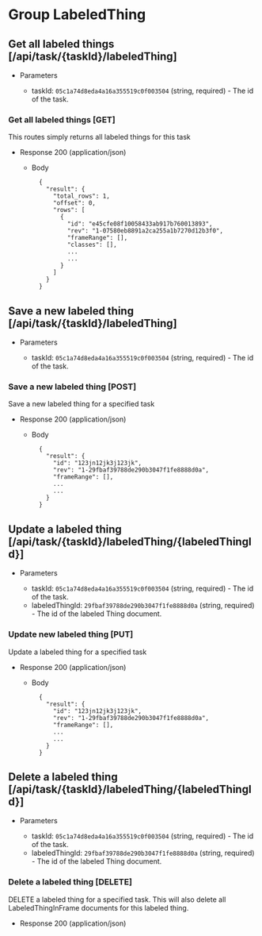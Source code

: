 # Group LabeledThing

## Get all labeled things [/api/task/{taskId}/labeledThing]

+ Parameters

    + taskId: `05c1a74d8eda4a16a355519c0f003504` (string, required) - The id of the task.

### Get all labeled things [GET]

This routes simply returns all labeled things for this task

+ Response 200 (application/json)

    + Body

            {
              "result": {
                "total_rows": 1,
                "offset": 0,
                "rows": [
                  {
                    "id": "e45cfe08f10058433ab917b760013893",
                    "rev": "1-07580eb8891a2ca255a1b7270d12b3f0",
                    "frameRange": [],
                    "classes": [],
                    ...
                    ...
                  }
                ]
              }
            }

## Save a new labeled thing [/api/task/{taskId}/labeledThing]

+ Parameters

    + taskId: `05c1a74d8eda4a16a355519c0f003504` (string, required) - The id of the task.

### Save a new labeled thing [POST]

Save a new labeled thing for a specified task

+ Response 200 (application/json)

    + Body

            {
              "result": {
                "id": "123jn12jk3j123jk",
                "rev": "1-29fbaf39788de290b3047f1fe8888d0a",
                "frameRange": [],
                ...
                ...
              }
            }

## Update a labeled thing [/api/task/{taskId}/labeledThing/{labeledThingId}]

+ Parameters

    + taskId: `05c1a74d8eda4a16a355519c0f003504` (string, required) - The id of the task.
    + labeledThingId: `29fbaf39788de290b3047f1fe8888d0a` (string, required) - The id of the labeled Thing document.

### Update new labeled thing [PUT]

Update a labeled thing for a specified task

+ Response 200 (application/json)

    + Body

            {
              "result": {
                "id": "123jn12jk3j123jk",
                "rev": "1-29fbaf39788de290b3047f1fe8888d0a",
                "frameRange": [],
                ...
                ...
              }
            }

## Delete a labeled thing [/api/task/{taskId}/labeledThing/{labeledThingId}]

+ Parameters

    + taskId: `05c1a74d8eda4a16a355519c0f003504` (string, required) - The id of the task.
    + labeledThingId: `29fbaf39788de290b3047f1fe8888d0a` (string, required) - The id of the labeled Thing document.

### Delete a labeled thing [DELETE]

DELETE a labeled thing for a specified task. This will also delete all LabeledThingInFrame documents for this labeled thing.

+ Response 200 (application/json)
